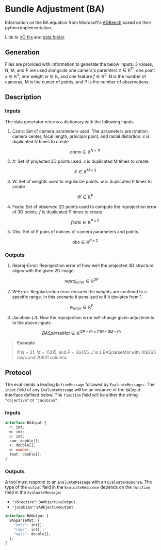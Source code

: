 # Bundle Adjustment (BA)

Information on the BA equation from Microsoft's [ADBench](https://github.com/microsoft/ADBench/tree/38cb7931303a830c3700ca36ba9520868327ac87) based on their python implementation.

Link to [I/O file](https://github.com/microsoft/ADBench/blob/38cb7931303a830c3700ca36ba9520868327ac87/src/python/shared/BAData.py) and [data folder](https://github.com/microsoft/ADBench/tree/38cb7931303a830c3700ca36ba9520868327ac87/data/ba).

## Generation

Files are provided with information to generate the below inputs. 3 values, N, M, and P are used alongside one camera's paremters $c \in \mathbb{R}^{11}$, one point $x \in \mathbb{R}^{3}$, one weight $w \in \mathbb{R}$, and one feature $f \in \mathbb{R}^{2}$. N is the number of cameras, M is the numer of points, and P is the number of observations.

## Description

### Inputs

The data generator returns a dictionary with the following inputs

1. Cams: Set of camera parameters used. The parameters are rotation, camera center, focal length, principal point, and radial distortion. $c$ is duplicated N times to create

   $$cams \in \mathbb{R}^{N \times 11}$$

2. X: Set of projected 3D points used. $x$ is duplicated M times to create

   $$X \in \mathbb{R}^{M \times 3}$$

3. W: Set of weights used to regularize points. $w$ is duplicated P times to create

   $$W \in \mathbb{R}^{P}$$

4. Feats: Set of observed 2D points used to compute the reprojection error of 3D points. $f$ is duplicated P times to create

   $$feats \in \mathbb{R}^{P \times 2}$$

5. Obs: Set of P pairs of indices of camera parameters and points.

   $$obs \in \mathbb{R}^{P \times 2}$$

### Outputs

1. Reproj-Error: Reprojection error of how well the projected 3D structure aligns with the given 2D image.

$$reproj_{error} \in \mathbb{R}^{2P}$$

2. W-Error: Regularization error ensures the weights are confined to a specific range. In this scenario it penalized $w$ if it deviates from 1.

$$w_{error} \in \mathbb{R}^{P}$$

3. Jacobian ($J$): How the reprojection error will change given adjustments to the above inputs.

$$BASparseMat \in \mathbb{R}^{(2P + P) \times (11N +3M + P)}$$

> **Example**
>
> If $N = 21$, $M = 11315$, and $P = 36455$, $J$ is a BASparseMat with 109365 rows and 70631 columns

## Protocol

The eval sends a leading `DefineMessage` followed by
`EvaluateMessages`. The `input` field of any `EvaluateMessage` will be
an instance of the `BAInput` interface defined below. The `function` field
will be either the string `"objective"` or `"jacobian"`.

[typescript]: https://www.typescriptlang.org/

### Inputs

```typescript
interface BAInput {
  n: int;
  m: int;
  p: int;
  cam: double[];
  x: double[];
  w: number;
  feat: double[];
}
```

### Outputs

A tool must respond to an `EvaluateMessage` with an
`EvaluateResponse`. The type of the `output` field in the
`EvaluateResponse` depends on the `function` field in the
`EvaluateMessage`:

* `"objective"`: `BAObjectiveOutput`.
* `"jacobian"`: `BAObjectiveOutput`.

```typescript
interface BAOutput {
  BASparseMat: {
    "cols": int[];
    "rows": int[];
    "vals": double[];
  };
}
```
